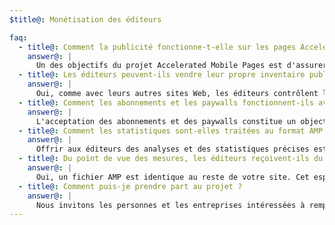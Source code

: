 ```yaml
---
$title@: Monétisation des éditeurs

faq:
  - title@: Comment la publicité fonctionne-t-elle sur les pages Accelerated Mobile Pages ?
    answer@: |
      Un des objectifs du projet Accelerated Mobile Pages est d'assurer une monétisation efficace des annonces sur le Web pour mobile tout en adoptant une approche centrée sur l'utilisateur. Le but est donc d'accepter une gamme complète de formats d'annonces, de réseaux publicitaires et de technologies dans les pages Accelerated Mobile Pages. À ce titre, les acteurs du projet s'engagent aussi à élaborer des pratiques publicitaires durables afin de proposer des annonces dans les fichiers AMP qui se chargent rapidement, sont sûres, accrocheuses et efficaces pour les mobinautes.
  - title@: Les éditeurs peuvent-ils vendre leur propre inventaire publicitaire ?
    answer@: |
      Oui, comme avec leurs autres sites Web, les éditeurs contrôlent leur inventaire publicitaire et la façon dont ils le vendent.
  - title@: Comment les abonnements et les paywalls fonctionnent-ils avec les pages Accelerated Mobile Pages ?
    answer@: |
      L'acceptation des abonnements et des paywalls constitue un objectif clé du projet Accelerated Mobile Pages. Les pages AMP offrent un accès flexible aux éditeurs qui leur permet de contrôler la façon dont les documents s'affichent pour les abonnés, les utilisateurs contrôlés et les utilisateurs anonymes.
  - title@: Comment les statistiques sont-elles traitées au format AMP ?
    answer@: |
      Offrir aux éditeurs des analyses et des statistiques précises est un autre objectif clé du projet. Bien que le traitement des statistiques dans la version de démonstration soit limité, il est prévu que la version finale permette la collecte d'informations statistiques et s'intègre avec des systèmes tiers sans compromettre la vitesse ni la taille des fichiers AMP. Plusieurs fournisseurs de statistiques [participent](https://www.ampproject.org/who/#analytics) au projet.
  - title@: Du point de vue des mesures, les éditeurs reçoivent-ils du crédit pour le trafic ?
    answer@: |
      Oui, un fichier AMP est identique au reste de votre site. Cet espace constitue la toile de l'éditeur.
  - title@: Comment puis-je prendre part au projet ?
    answer@: |
      Nous invitons les personnes et les entreprises intéressées à remplir un formulaire sur [GitHub](https://github.com/ampproject/amphtml/issues/new), afin que nous puissions les ajouter à une liste de diffusion et leur communiquer toute nouvelle information.
---
```

